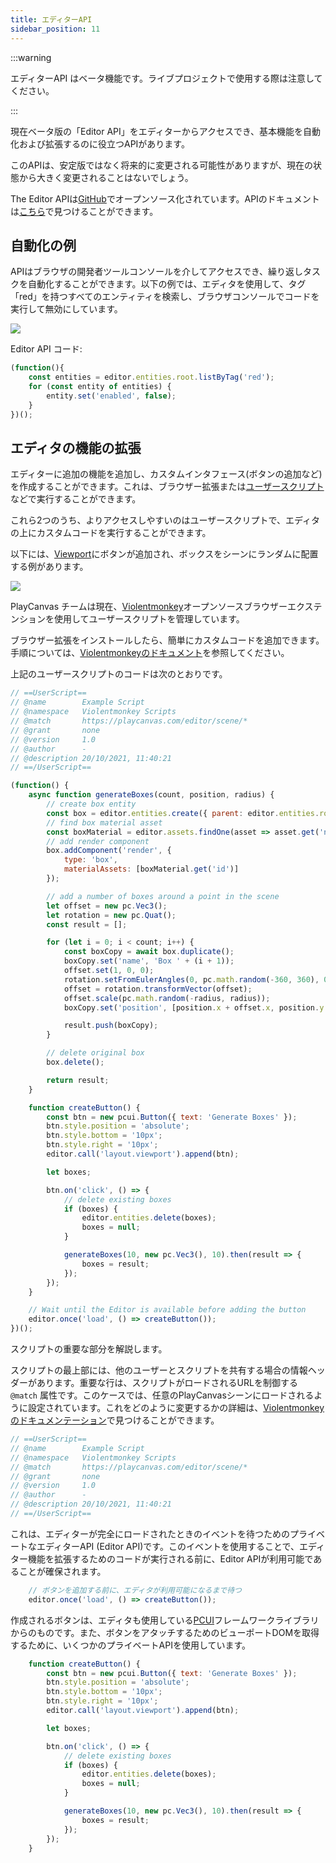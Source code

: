 ```yaml
---
title: エディターAPI
sidebar_position: 11
---
```


:::warning

エディターAPI はベータ機能です。ライブプロジェクトで使用する際は注意してください。

:::

現在ベータ版の「Editor API」をエディターからアクセスでき、基本機能を自動化および拡張するのに役立つAPIがあります。

このAPIは、安定版ではなく将来的に変更される可能性がありますが、現在の状態から大きく変更されることはないでしょう。

The Editor APIは[GitHub][github-repo]でオープンソース化されています。APIのドキュメントは[こちら][github-api]で見つけることができます。

## 自動化の例

APIはブラウザの開発者ツールコンソールを介してアクセスでき、繰り返しタスクを自動化することができます。以下の例では、エディタを使用して、タグ「red」を持つすべてのエンティティを検索し、ブラウザコンソールでコードを実行して無効にしています。

![](/img/user-manual/editor/editor-api/disable-red-boxes.gif)

Editor API コード:

```javascript
(function(){
    const entities = editor.entities.root.listByTag('red');
    for (const entity of entities) {
        entity.set('enabled', false);
    }
})();
```

## エディタの機能の拡張

エディターに追加の機能を追加し、カスタムインタフェース(ボタンの追加など)を作成することができます。これは、ブラウザー拡張または[ユーザースクリプト][user-scripts]などで実行することができます。

これら2つのうち、よりアクセスしやすいのはユーザースクリプトで、エディタの上にカスタムコードを実行することができます。

以下には、[Viewport][viewport]にボタンが追加され、ボックスをシーンにランダムに配置する例があります。

![](/img/user-manual/editor/editor-api/generate-random-boxes.gif)

PlayCanvas チームは現在、[Violentmonkey][violentmonkey]オープンソースブラウザーエクステンションを使用してユーザースクリプトを管理しています。

ブラウザー拡張をインストールしたら、簡単にカスタムコードを追加できます。手順については、[Violentmonkeyのドキュメント][violentmonkey-docs]を参照してください。

上記のユーザースクリプトのコードは次のとおりです。

```javascript
// ==UserScript==
// @name        Example Script
// @namespace   Violentmonkey Scripts
// @match       https://playcanvas.com/editor/scene/*
// @grant       none
// @version     1.0
// @author      -
// @description 20/10/2021, 11:40:21
// ==/UserScript==

(function() {
    async function generateBoxes(count, position, radius) {
        // create box entity
        const box = editor.entities.create({ parent: editor.entities.root });
        // find box material asset
        const boxMaterial = editor.assets.findOne(asset => asset.get('name') === 'boxMaterial');
        // add render component
        box.addComponent('render', {
            type: 'box',
            materialAssets: [boxMaterial.get('id')]
        });

        // add a number of boxes around a point in the scene
        let offset = new pc.Vec3();
        let rotation = new pc.Quat();
        const result = [];

        for (let i = 0; i < count; i++) {
            const boxCopy = await box.duplicate();
            boxCopy.set('name', 'Box ' + (i + 1));
            offset.set(1, 0, 0);
            rotation.setFromEulerAngles(0, pc.math.random(-360, 360), 0);
            offset = rotation.transformVector(offset);
            offset.scale(pc.math.random(-radius, radius));
            boxCopy.set('position', [position.x + offset.x, position.y + offset.y, position.z + offset.z]);

            result.push(boxCopy);
        }

        // delete original box
        box.delete();

        return result;
    }

    function createButton() {
        const btn = new pcui.Button({ text: 'Generate Boxes' });
        btn.style.position = 'absolute';
        btn.style.bottom = '10px';
        btn.style.right = '10px';
        editor.call('layout.viewport').append(btn);

        let boxes;

        btn.on('click', () => {
            // delete existing boxes
            if (boxes) {
                editor.entities.delete(boxes);
                boxes = null;
            }

            generateBoxes(10, new pc.Vec3(), 10).then(result => {
                boxes = result;
            });
        });
    }

    // Wait until the Editor is available before adding the button
    editor.once('load', () => createButton());
})();
```

スクリプトの重要な部分を解説します。

スクリプトの最上部には、他のユーザーとスクリプトを共有する場合の情報ヘッダーがあります。重要な行は、スクリプトがロードされるURLを制御する `@match` 属性です。このケースでは、任意のPlayCanvasシーンにロードされるように設定されています。これをどのように変更するかの詳細は、[Violentmonkeyのドキュメンテーション][violentmonkey-matching]で見つけることができます。

```javascript
// ==UserScript==
// @name        Example Script
// @namespace   Violentmonkey Scripts
// @match       https://playcanvas.com/editor/scene/*
// @grant       none
// @version     1.0
// @author      -
// @description 20/10/2021, 11:40:21
// ==/UserScript==
```

これは、エディターが完全にロードされたときのイベントを待つためのプライベートなエディターAPI (Editor API)です。このイベントを使用することで、エディター機能を拡張するためのコードが実行される前に、Editor APIが利用可能であることが確保されます。

```javascript
    // ボタンを追加する前に、エディタが利用可能になるまで待つ
    editor.once('load', () => createButton());
```

作成されるボタンは、エディタも使用している[PCUI][pcui]フレームワークライブラリからのものです。また、ボタンをアタッチするためのビューポートDOMを取得するために、いくつかのプライベートAPIを使用しています。

```javascript
    function createButton() {
        const btn = new pcui.Button({ text: 'Generate Boxes' });
        btn.style.position = 'absolute';
        btn.style.bottom = '10px';
        btn.style.right = '10px';
        editor.call('layout.viewport').append(btn);

        let boxes;

        btn.on('click', () => {
            // delete existing boxes
            if (boxes) {
                editor.entities.delete(boxes);
                boxes = null;
            }

            generateBoxes(10, new pc.Vec3(), 10).then(result => {
                boxes = result;
            });
        });
    }
```

[github-api]: https://api.playcanvas.com/modules/Editor.html
[github-repo]: https://github.com/playcanvas/editor-api
[user-scripts]: https://en.wikipedia.org/wiki/Userscript
[viewport]: /user-manual/editor/viewport
[violentmonkey]: https://violentmonkey.github.io/
[violentmonkey-docs]: https://violentmonkey.github.io/guide/creating-a-userscript/
[violentmonkey-matching]: https://violentmonkey.github.io/api/matching/
[pcui]: https://github.com/playcanvas/pcui
